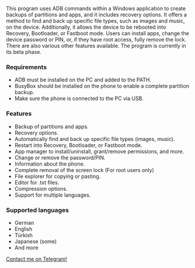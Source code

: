 This program uses ADB commands within a Windows application to create backups of partitions and apps, and it includes recovery options. It offers a method to find and back up specific file types, such as images and music, on the device. Additionally, it allows the device to be rebooted into Recovery, Bootloader, or Fastboot mode. Users can install apps, change the device password or PIN, or, if they have root access, fully remove the lock. There are also various other features available. The program is currently in its beta phase.

### Requirements
- ADB must be installed on the PC and added to the PATH.
- BusyBox should be installed on the phone to enable a complete partition backup.
- Make sure the phone is connected to the PC via USB.

### Features
- Backup of partitions and apps.
- Recovery options.
- Automatically find and back up specific file types (images, music).
- Restart into Recovery, Bootloader, or Fastboot mode.
- App manager to install/uninstall, grant/remove permissions, and more.
- Change or remove the password/PIN.
- Information about the phone.
- Complete removal of the screen lock (For root users only)
- File explorer for copying or pasting.
- Editor for .txt files.
- Compression options.
- Support for multiple languages.

### Supported languages
- German
- English
- Türkish
- Japanese (some)
- And more

[Contact me on Telegram!](https://t.me/Escape089)


